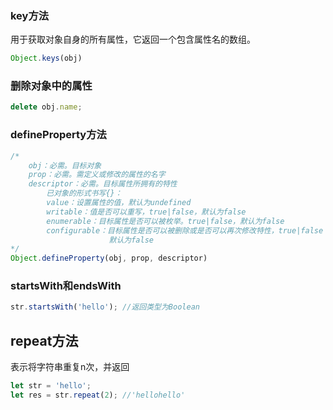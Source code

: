 ### key方法

用于获取对象自身的所有属性，它返回一个包含属性名的数组。

```javascript
Object.keys(obj)
```

### 删除对象中的属性

```javascript
delete obj.name;
```

### defineProperty方法

```javascript
/*
	obj：必需。目标对象
	prop：必需。需定义或修改的属性的名字
	descriptor：必需。目标属性所拥有的特性
		已对象的形式书写{}：
		value：设置属性的值，默认为undefined
		writable：值是否可以重写，true|false，默认为false
		enumerable：目标属性是否可以被枚举。true|false，默认为false
		configurable：目标属性是否可以被删除或是否可以再次修改特性，true|false
					  默认为false
*/
Object.defineProperty(obj, prop, descriptor)
```

### startsWith和endsWith

```javascript
str.startsWith('hello'); //返回类型为Boolean
```

## repeat方法

表示将字符串重复n次，并返回

```javascript
let str = 'hello';
let res = str.repeat(2); //'hellohello'
```

